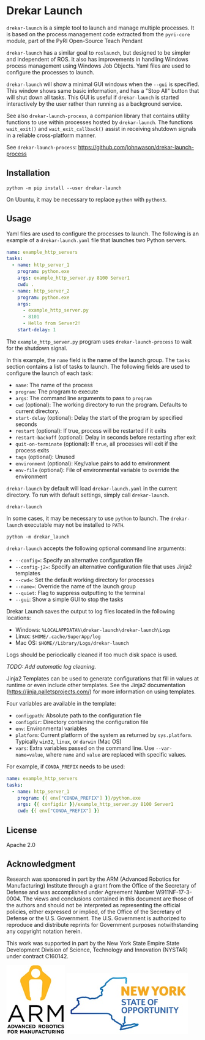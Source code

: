 # Drekar Launch

`drekar-launch` is a simple tool to launch and manage multiple processes. It is based on the process management code
extracted from the `pyri-core` module, part of the PyRI Open-Source Teach Pendant

`drekar-launch` has a similar goal to `roslaunch`, but
designed to be simpler and independent of ROS. It also has improvements in handling Windows process management
using Windows Job Objects. Yaml files are used to configure the processes to launch.

`drekar-launch` will show a minimal GUI windows when the `--gui` is specified. This window shows same basic
information, and has a "Stop All" button that will shut down all tasks. This GUI is useful if `drekar-launch` is 
started interactively by the user rather than running as a background service.

See also `drekar-launch-process`, a companion library that contains utility functions to use within processes
hosted by `drekar-launch`. The functions `wait_exit()` and `wait_exit_callback()` assist in receiving shutdown
signals in a reliable cross-platform manner.

See `drekar-launch-process`: https://github.com/johnwason/drekar-launch-process

## Installation

```
python -m pip install --user drekar-launch
```

On Ubuntu, it may be necessary to replace `python` with `python3`.

## Usage

Yaml files are used to configure the processes to launch. The following is an example of a `drekar-launch.yaml` 
file that launches two Python servers.

```yaml
name: example_http_servers
tasks:
  - name: http_server_1
    program: python.exe
    args: example_http_server.py 8100 Server1
    cwd: .
  - name: http_server_2
    program: python.exe
    args:
      - example_http_server.py
      - 8101
      - Hello from Server2!
    start-delay: 1
```

The `example_http_server.py` program uses `drekar-launch-process` to wait for the shutdown signal.

In this example, the `name` field is the name of the launch group. The `tasks` section contains a list of tasks to 
launch. The following fields are used to configure the launch of each task:

* `name`: The name of the process
* `program`: The program to execute
* `args`: The command line arguments to pass to `program`
* `cwd` (optional): The working directory to run the program. Defaults to current directory.
* `start-delay` (optional): Delay the start of the program by specified seconds
* `restart` (optional): If true, process will be restarted if it exits
* `restart-backoff` (optional): Delay in seconds before restarting after exit
* `quit-on-terminate` (optional): If `true`, all processes will exit if the process exits
* `tags` (optional): Unused
* `environment` (optional): Key/value pairs to add to environment
* `env-file` (optional): File of environmental variable to override the environment

`drekar-launch` by default will load `drekar-launch.yaml` in the current directory. To run with default settings,
simply call `drekar-launch`.

```
drekar-launch
```

In some cases, it may be necessary to use `python` to launch. The `drekar-launch` executable may not be installed
to `PATH`.

```
python -m drekar_launch
```

`drekar-launch` accepts the following optional command line arguments:

* `--config=`: Specify an alternative configuration file
* `--config-j2=`: Specify an alternative configuration file that uses Jinja2 templates
* `--cwd=`: Set the default working directory for processes
* `--name=`: Override the name of the launch group
* `--quiet`: Flag to suppress outputting to the terminal
* `--gui`: Show a simple GUI to stop the tasks

Drekar Launch saves the output to log files located in the following locations:

* Windows: `%LOCALAPPDATA%\drekar-launch\drekar-launch\Logs`
* Linux: `$HOME/.cache/SuperApp/log`
* Mac OS: `$HOME//Library/Logs/drekar-launch`

Logs should be periodically cleaned if too much disk space is used.

*TODO: Add automatic log cleaning.*

Jinja2 Templates can be used to generate configurations that fill in values at runtime or even include other
templates. See the Jinja2 documentation (https://jinja.palletsprojects.com/) for more information on using templates.

Four variables are available in the template:

* `configpath`: Absolute path to the configuration file
* `configdir`: Directory containing the configuration file
* `env`: Environmental variables
* `platform`: Current platform of the system as returned by `sys.platform`. Typically `win32`, `linux`, or `darwin` (Mac OS)
* `vars`: Extra variables passed on the command line. Use `--var-name=value`, where `name` and `value` are replaced with specific values.

For example, if `CONDA_PREFIX` needs to be used:

```yaml
name: example_http_servers
tasks:
  - name: http_server_1
    program: {{ env["CONDA_PREFIX"] }}/python.exe
    args: {{ configdir }}/example_http_server.py 8100 Server1
    cwd: {{ env["CONDA_PREFIX"] }}
```


## License

Apache 2.0

## Acknowledgment

Research was sponsored in part by the ARM (Advanced Robotics for Manufacturing) Institute through a grant from the Office of the Secretary of Defense and was accomplished under Agreement Number W911NF-17-3-0004. The views and conclusions contained in this document are those of the authors and should not be interpreted as representing the official policies, either expressed or implied, of the Office of the Secretary of Defense or the U.S. Government. The U.S. Government is authorized to reproduce and distribute reprints for Government purposes notwithstanding any copyright notation herein.

This work was supported in part by the New York State Empire State Development Division of Science, Technology and Innovation (NYSTAR) under contract C160142.

![](docs/figures/arm_logo.jpg) ![](docs/figures/nys_logo.jpg)
